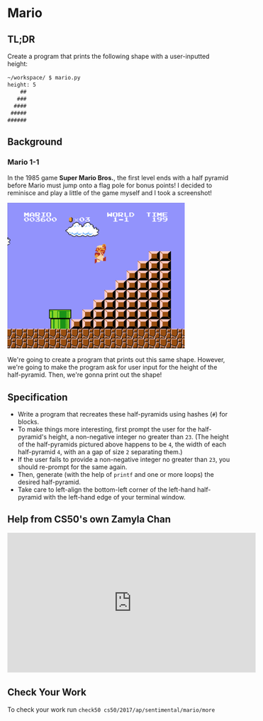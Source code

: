 # Mario

## TL;DR

Create a program that prints the following shape with a user-inputted height:

```
~/workspace/ $ mario.py
height: 5
    ##
   ###
  ####
 #####
######
```

## Background

### Mario 1-1

In the 1985 game **Super Mario Bros.**, the first level ends with a half pyramid before Mario must jump onto a flag pole for bonus points! I decided to reminisce and play a little of the game myself and I took a screenshot!

<img src="mario.png" width="400">

We're going to create a program that prints out this same shape. However, we're going to make the program ask for user input for the height of the half-pyramid. Then, we're gonna print out the shape!

## Specification

- Write a program that recreates these half-pyramids using hashes (`#`) for blocks.
- To make things more interesting, first prompt the user for the half-pyramid's height, a non-negative integer no greater than `23`. (The height of the half-pyramids pictured above happens to be `4`, the width of each half-pyramid `4`, with an a gap of size `2` separating them.)
- If the user fails to provide a non-negative integer no greater than `23`, you should re-prompt for the same again.
- Then, generate (with the help of `printf` and one or more loops) the desired half-pyramid.
- Take care to left-align the bottom-left corner of the left-hand half-pyramid with the left-hand edge of your terminal window.

## Help from CS50's own Zamyla Chan

<iframe width="560" height="315" src="https://www.youtube.com/embed/gqS876f0lk0" frameborder="0" allow="autoplay; encrypted-media" allowfullscreen></iframe>

## Check Your Work

To check your work run `check50 cs50/2017/ap/sentimental/mario/more`
